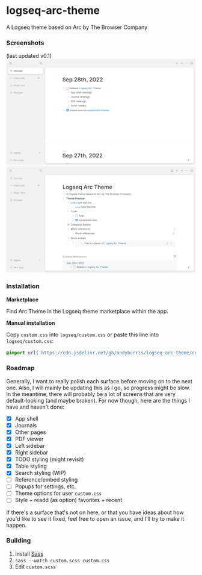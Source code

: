 # logseq-arc-theme
A Logseq theme based on Arc by The Browser Company

### Screenshots 
(last updated v0.1)
![Journals screenshot](arc-light-journals.png)
![Page screenshot](arc-light-demo.png)

### Installation
**Marketplace**

Find Arc Theme in the Logseq theme marketplace within the app.

**Manual installation**

Copy `custom.css` into `logseq/custom.css` or paste this line into `logseq/custom.css`:
```css
@import url('https://cdn.jsdelivr.net/gh/andyburris/logseq-arc-theme/custom.css');
```

### Roadmap
Generally, I want to really polish each surface before moving on to the next one. Also, I will mainly be updating this as I go, so progress might be slow. In the meantime, there will probably be a lot of screens that are very default-looking (and maybe broken). For now though, here are the things I have and haven't done:

- [x] App shell
- [x] Journals
- [x] Other pages
- [x] PDF viewer
- [x] Left sidebar
- [x] Right sidebar
- [x] TODO styling (might revisit)
- [x] Table styling
- [x] Search styling (WIP)
- [ ] Reference/embed styling
- [ ] Popups for settings, etc. 
- [ ] Theme options for user `custom.css`
- [ ] Style + readd (as option) favorites + recent

If there's a surface that's not on here, or that you have ideas about how you'd like to see it fixed, feel free to open an issue, and I'll try to make it happen.

### Building
1. Install [Sass](https://sass-lang.com/)
2. `sass --watch custom.scss custom.css`
3. Edit `custom.scss`

